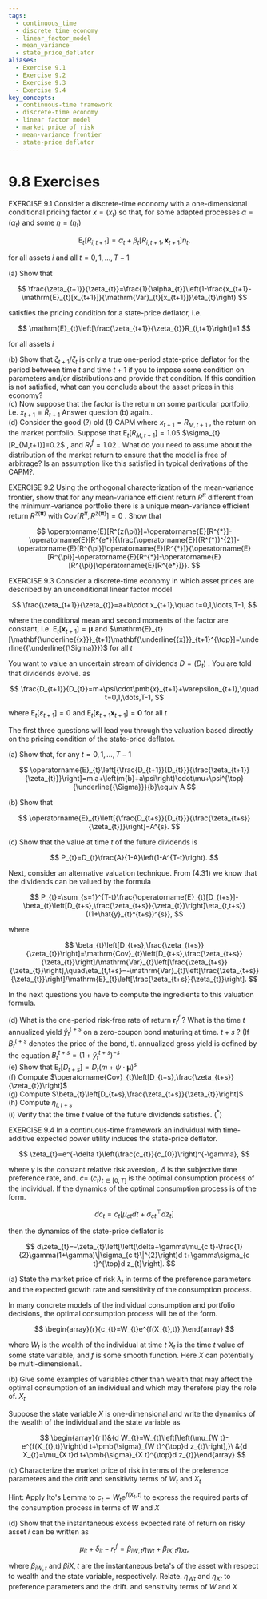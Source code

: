 ```yaml
---
tags:
  - continuous_time
  - discrete_time_economy
  - linear_factor_model
  - mean_variance
  - state_price_deflator
aliases:
  - Exercise 9.1
  - Exercise 9.2
  - Exercise 9.3
  - Exercise 9.4
key_concepts:
  - continuous-time framework
  - discrete-time economy
  - linear factor model
  - market price of risk
  - mean-variance frontier
  - state-price deflator
---
```


# 9.8 Exercises  

EXERCISE 9.1 Consider a discrete-time economy with a one-dimensional conditional pricing factor $x=\left(x_{t}\right)$ so that, for some adapted processes $\alpha=\left(\alpha_{t}\right)$ and some $\eta=\left(\eta_{t}\right)$  

$$
\mathrm{E}_{t}[R_{i,t+1}]=\alpha_{t}+\beta_{t}[R_{i,t+1},\boldsymbol{x}_{t+1}]\eta_{t},
$$  

for all assets $i$ and all $t=0,1,\ldots,T-1$  

(a) Show that  

$$
\frac{\zeta_{t+1}}{\zeta_{t}}=\frac{1}{\alpha_{t}}\left(1-\frac{x_{t+1}-\mathrm{E}_{t}[x_{t+1}]}{\mathrm{Var}_{t}[x_{t+1}]}\eta_{t}\right)
$$  

satisfies the pricing condition for a state-price deflator, i.e.  

$$
\mathrm{E}_{t}\left[\frac{\zeta_{t+1}}{\zeta_{t}}R_{i,t+1}\right]=1
$$  

for all assets $i$  

(b) Show that $\zeta_{t+1}/\zeta_{t}$ is only a true one-period state-price deflator for the period between time $t$ and time $t+1$ if you to impose some condition on parameters and/or distributions and provide that condition. If this condition is not satisfied, what can you conclude about the asset prices in this economy?   
(c) Now suppose that the factor is the return on some particular portfolio, i.e. $x_{t+1}=\tilde{R}_{t+1}$ Answer question (b) again..   
(d) Consider the good (?) old (!) CAPM where $x_{t+1}=R_{M,t+1}$ , the return on the market portfolio. Suppose that $\mathrm{E}_{t}[R_{M,t+1}]=1.05$ $\sigma_{t}[R_{M,t+1}]=0.2\$ , and $R_{t}^{f}=1.02$ . What do you need to assume about the distribution of the market return to ensure that the model is free of arbitrage? Is an assumption like this satisfied in typical derivations of the CAPM?.  

EXERCISE 9.2 Using the orthogonal characterization of the mean-variance frontier, show that for any mean-variance efficient return $R^{\pi}$ different from the minimum-variance portfolio there is a unique mean-variance efficient return $R^{z(\pmb{\pi})}$ with $\mathrm{Cov}[R^{\pi},R^{z(\pmb{\pi})}]=0$ . Show that  

$$
\operatorname{E}[R^{z(\pi)}]=\operatorname{E}[R^{*}]-\operatorname{E}[R^{e*}]{\frac{\operatorname{E}[(R^{*})^{2}]-\operatorname{E}[R^{\pi}]\operatorname{E}[R^{*}]}{\operatorname{E}[R^{\pi}]-\operatorname{E}[R^{*}]-\operatorname{E}[R^{\pi}]\operatorname{E}[R^{e*}]}}.
$$  

EXERCISE 9.3 Consider a discrete-time economy in which asset prices are described by an unconditional linear factor model  

$$
\frac{\zeta_{t+1}}{\zeta_{t}}=a+b\cdot x_{t+1},\quad t=0,1,\ldots,T-1,
$$  

where the conditional mean and second moments of the factor are constant, i.e. $\operatorname{E}_{t}[\pmb{x}_{t+1}]=\pmb{\mu}$ and $\mathrm{E}_{t}[\mathbf{\underline{{x}}}_{t+1}\mathbf{\underline{{x}}}_{t+1}^{\top}]=\underline{{\underline{{\Sigma}}}}$ for all $t$  

You want to value an uncertain stream of dividends $D=\left(D_{t}\right)$ . You are told that dividends evolve. as  

$$
\frac{D_{t+1}}{D_{t}}=m+\psi\cdot\pmb{x}_{t+1}+\varepsilon_{t+1},\quad t=0,1,\dots,T-1,
$$  

where $\mathrm{E}_{t}[\varepsilon_{t+1}]=0$ and $\mathrm{E}_{t}[\boldsymbol{\varepsilon}_{t+1}\boldsymbol{x}_{t+1}]=\mathbf{0}$ for all $t$  

The first three questions will lead you through the valuation based directly on the pricing condition of the state-price deflator.  

(a) Show that, for any $t=0,1,\ldots,T-1$  

$$
\operatorname{E}_{t}\left[{\frac{D_{t+1}}{D_{t}}}{\frac{\zeta_{t+1}}{\zeta_{t}}}\right]=m a+\left(m{b}+a\psi\right)\cdot\mu+\psi^{\top}{\underline{{\Sigma}}}{b}\equiv A
$$  

(b) Show that  

$$
\operatorname{E}_{t}\left[{\frac{D_{t+s}}{D_{t}}}{\frac{\zeta_{t+s}}{\zeta_{t}}}\right]=A^{s}.
$$  

(c) Show that the value at time $t$ of the future dividends is  

$$
P_{t}=D_{t}\frac{A}{1-A}\left(1-A^{T-t}\right).
$$  

Next, consider an alternative valuation technique. From (4.31) we know that the dividends can be valued by the formula  

$$
P_{t}=\sum_{s=1}^{T-t}\frac{\operatorname{E}_{t}[D_{t+s}]-\beta_{t}\left[D_{t+s},\frac{\zeta_{t+s}}{\zeta_{t}}\right]\eta_{t,t+s}}{(1+\hat{y}_{t}^{t+s})^{s}},
$$  

where  

$$
\beta_{t}\left[D_{t+s},\frac{\zeta_{t+s}}{\zeta_{t}}\right]=\mathrm{Cov}_{t}\left[D_{t+s},\frac{\zeta_{t+s}}{\zeta_{t}}\right]/\mathrm{Var}_{t}\left[\frac{\zeta_{t+s}}{\zeta_{t}}\right],\quad\eta_{t,t+s}=-\mathrm{Var}_{t}\left[\frac{\zeta_{t+s}}{\zeta_{t}}\right]/\mathrm{E}_{t}\left[\frac{\zeta_{t+s}}{\zeta_{t}}\right].
$$  

In the next questions you have to compute the ingredients to this valuation formula.  

(d) What is the one-period risk-free rate of return $\boldsymbol{r}_{t}^{f}$ ? What is the time $t$ annualized yield $\hat{y}_{t}^{t+s}$ on a zero-coupon bond maturing at time. $t+s$ ? (If $B_{t}^{t+s}$ denotes the price of the bond, tl. annualized gross yield is defined by the equation $B_{t}^{t+s}=(1+\hat{y}_{t}^{t+s})^{-s}$   
(e) Show that $\mathrm{E}_{t}[D_{t+s}]=D_{t}\left(m+\psi\cdot\pmb{\mu}\right)^{s}$   
(f) Compute $\operatorname{Cov}_{t}\left[D_{t+s},\frac{\zeta_{t+s}}{\zeta_{t}}\right]$   
(g) Compute $\beta_{t}\left[D_{t+s},\frac{\zeta_{t+s}}{\zeta_{t}}\right]$   
(h) Compute $\eta_{t,t+s}$   
(i) Verify that the time $t$ value of the future dividends satisfies. $(^{*})$  

EXERCISE 9.4 In a continuous-time framework an individual with time-additive expected power utility induces the state-price deflator.  

$$
\zeta_{t}=e^{-\delta t}\left(\frac{c_{t}}{c_{0}}\right)^{-\gamma},
$$  

where $\gamma$ is the constant relative risk aversion,. $\delta$ is the subjective time preference rate, and. $c=$ $(c_{t})_{t\in[0,T]}$ is the optimal consumption process of the individual. If the dynamics of the optimal consumption process is of the form.  

$$
d c_{t}=c_{t}\left[\mu_{c t}d t+\sigma_{c t}^{\top}d z_{t}\right]
$$  

then the dynamics of the state-price deflator is  

$$
d\zeta_{t}=-\zeta_{t}\left[\left(\delta+\gamma\mu_{c t}-\frac{1}{2}\gamma(1+\gamma)\|\sigma_{c t}\|^{2}\right)d t+\gamma\sigma_{c t}^{\top}d z_{t}\right].
$$  

(a) State the market price of risk $\lambda_{t}$ in terms of the preference parameters and the expected growth rate and sensitivity of the consumption process.  

In many concrete models of the individual consumption and portfolio decisions, the optimal consumption process will be of the form.  

$$
\begin{array}{r}{c_{t}=W_{t}e^{f(X_{t},t)},}\end{array}
$$  

where $W_{t}$ is the wealth of the individual at time $t$ $X_{t}$ is the time $t$ value of some state variable, and $f$ is some smooth function. Here $X$ can potentially be multi-dimensional..  

(b) Give some examples of variables other than wealth that may affect the optimal consumption of an individual and which may therefore play the role of. $X_{t}$  

Suppose the state variable $X$ is one-dimensional and write the dynamics of the wealth of the individual and the state variable as  

$$
\begin{array}{r l}&{d W_{t}=W_{t}\left[\left(\mu_{W t}-e^{f(X_{t},t)}\right)d t+\pmb{\sigma}_{W t}^{\top}d z_{t}\right],}\ &{d X_{t}=\mu_{X t}d t+\pmb{\sigma}_{X t}^{\top}d z_{t}}\end{array}
$$  

(c) Characterize the market price of risk in terms of the preference parameters and the drift and sensitivity terms of $W_{t}$ and $X_{t}$  

Hint: Apply Ito's Lemma to $c_{t}=W_{t}e^{f(X_{t},t)}$ to express the required parts of the consumption process in terms of $W$ and $X$  

(d) Show that the instantaneous excess expected rate of return on risky asset $i$ can be written as  

$$
\mu_{i t}+\delta_{i t}-r_{t}^{f}=\beta_{i W,t}\eta_{W t}+\beta_{i X,t}\eta_{X t},
$$  

where $\beta_{i W,t}$ and $\beta i X,t$ are the instantaneous beta's of the asset with respect to wealth and the state variable, respectively. Relate. $\eta_{W t}$ and $\eta_{X t}$ to preference parameters and the drift. and sensitivity terms of $W$ and $X$  
